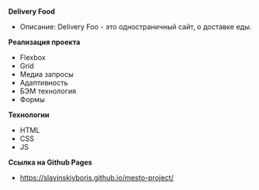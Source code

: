 **Delivery Food**

* Описание:
Delivery Foo - это одностраничный сайт, о доставке еды.

**Реализация проекта**

* Flexbox
* Grid
* Медиа запросы
* Адаптивность
* БЭМ технология
* Формы

**Технологии**

* HTML
* CSS
* JS

**Ссылка на Github Pages**

* https://slavinskiyboris.github.io/mesto-project/
